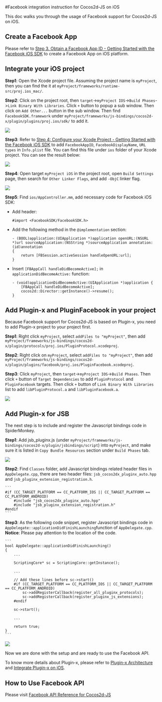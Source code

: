 #Facebook integration instruction for Cocos2d-JS on iOS

This doc walks you through the usage of Facebook support for Cocos2d-JS on iOS.

## Create a Facebook App

Please refer to [Step 3. Obtain a Facebook App ID - Getting Started with the Facebook iOS SDK](http://developers.facebook.com/docs/ios/getting-started/#appid) to create a Facebook App on iOS platform.

## Integrate your iOS project

**Step1**: Open the Xcode project file. Assuming the project name is `myProject`, then you can find the it at `myProject/frameworks/runtime-src/proj.ios_mac/`.

**Step2**: Click on the project root, then `target`->`myProject IOS`->`Build Phases`->`Link Binary With Libraries`. Click `+` button to popup a sub window. Then click on `Add Other...` button in the sub window. Then find `FacebookSDK.framework` under `myProject/frameworks/js-bindings/cocos2d-x/plugin/plugins/proj.ios/sdk/` to add it.

![](images/add_facebook_framework.jpg)

**Step3**: Refer to [Step 4: Configure your Xcode Project - Getting Started with the Facebook iOS SDK](http://developers.facebook.com/docs/ios/getting-started/#configure) to add `FacebookAppID`, `FacebookDisplayName`, `URL types` in `Info.plist` file. You can find this file under `ios` folder of your Xcode project. You can see the result below:

![](images/modify_info_plist.jpg)

**Step4**: Open target `myProject iOS` in the project root, open `Build Settings` page, then search for `Other Linker Flags`, and add `-ObjC` linker flag.

![](images/linker_flag.jpg)

**Step5**: Find `ios/AppController.mm`, add necessary code for Facebook iOS SDK:

- Add header:

	```
	#import <FacebookSDK/FacebookSDK.h>
	```

- Add the following method in the `@implementation` section: 

	```
	- (BOOL)application:(UIApplication *)application openURL:(NSURL *)url sourceApplication:(NSString *)sourceApplication annotation:(id)annotation
	{
	    return [FBSession.activeSession handleOpenURL:url];
	}
	```

- Insert `[FBAppCall handleDidBecomeActive];` in `applicationDidBecomeActive:` function: 

	```
	- (void)applicationDidBecomeActive:(UIApplication *)application {
	    [FBAppCall handleDidBecomeActive];
	    cocos2d::Director::getInstance()->resume();
	}
	```

## Add Plugin-x and PluginFacebook in your project

Because Facebook support for Cocos2d-JS is based on Plugin-x, you need to add Plugin-x project to your project first.

**Step1**: Right click `myProject`, select `addFiles to "myProject"`, then add `myProject/frameworks/js-bindings/cocos2d-x/plugin/protocols/proj.ios/PluginProtocol.xcodeproj`.

**Step2**: Right click on `myProject`, select `addFiles to "myProject"`, then add `myProject/frameworks/js-bindings/cocos2d-x/plugin/plugins/facebook/proj.ios/PluginFacebook.xcodeproj`.

**Step3**: Click `myProject`, then `target`->`myProject IOS`->`Build Phases`. Then click `+` button of `Target Dependencies` to add `PluginProtocol` and `PluginFacebook` targets. Then click `+` button of `Link Binary With Libraries` list to add `libPluginProtocol.a` and `libPluginFacebook.a`.

![](images/add_project.jpg)

## Add Plugin-x for JSB

The next step is to include and register the Javascript bindings code in SpiderMonkey.

**Step1**: Add jsb_pluginx.js (under `myProject/frameworks/js-bindings/cocos2d-x/plugin/jsbindings/script`) into `myProject`, and make sure it is listed in `Copy Bundle Resources` section under `Build Phases` tab.

![](images/jsb_pluginx_js.jpg)

**Step2**: Find `Classes` folder, add Javascript bindings related header files in `AppDelegate.cpp`, there are two header files: `jsb_cocos2dx_pluginx_auto.hpp` and `jsb_pluginx_extension_registration.h`.

    ```
	#if (CC_TARGET_PLATFORM == CC_PLATFORM_IOS || CC_TARGET_PLATFORM == CC_PLATFORM_ANDROID)
		#include "jsb_cocos2dx_pluginx_auto.hpp"
		#include "jsb_pluginx_extension_registration.h"
	#endif
    ```

**Step3**: As the following code snippet, register Javascript bindings code in `AppDelegate::applicationDidFinishLaunching`function of `AppDelegate.cpp`. **Notice**: Please pay attention to the location of the code.

    ```
    bool AppDelegate::applicationDidFinishLaunching()
	{
	    ...

	    ScriptingCore* sc = ScriptingCore::getInstance();

	    ...

	    // Add these lines before sc->start()
		#if (CC_TARGET_PLATFORM == CC_PLATFORM_IOS || CC_TARGET_PLATFORM == CC_PLATFORM_ANDROID)
			sc->addRegisterCallback(register_all_pluginx_protocols);
			sc->addRegisterCallback(register_pluginx_js_extensions);
		#endif

		sc->start();    
	    
	    ...

	    return true;
	}
    ```

![](images/jsb_registration.jpg)

Now we are done with the setup and are ready to use the Facebook API.

To know more details about Plugin-x, please refer to [Plugin-x Architecture](http://www.cocos2d-x.org/docs/manual/framework/html5/jsb/plugin-x/plugin-x-architecture/en) and [Integrate Plugin-x on iOS]().

## How to Use Facebook API

Please visit [Facebook API Reference for Cocos2d-JS](../api-reference/en.md)